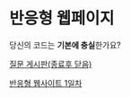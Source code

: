 # 반응형 웹페이지

당신의 코드는 **기본에 충실**한가요?

[질문 게시판(종료후 닫음)](http://bit.ly/44OpQeY)

[반응형 웹사이트 1일차](./001-반응형%20웹페이지%20공부자료.md)
